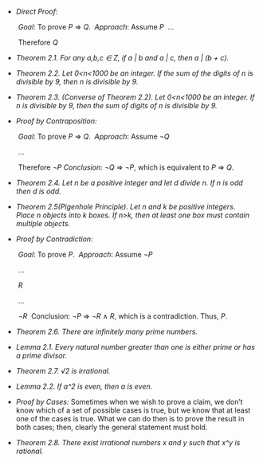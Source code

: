 - *Direct Proof:*

  ​	*Goal*: To prove *P* ⇒ *Q*. 
  ​	*Approach*: Assume *P*
  ​				...

  ​			Therefore *Q*

- *Theorem 2.1. For any a,b,c ∈ Z, if a | b and a | c, then a | (b + c).*

- *Theorem 2.2. Let 0<n<1000 be an integer. If the sum of the digits of n is divisible by 9, then n is divisible by 9.*

- *Theorem 2.3. (Converse of Theorem 2.2). Let 0<n<1000 be an integer. If n is divisible by 9, then the sum of digits of n is divisible by 9.*

- *Proof by Contraposition:*

  ​	*Goal*: To prove *P* ⇒ *Q*. 
  ​	*Approach*: Assume ¬*Q*

  ​				...

  ​		Therefore ¬*P
   	Conclusion*: ¬*Q* ⇒ ¬*P*, which is equivalent to *P* ⇒ *Q*.

- *Theorem 2.4. Let n be a positive integer and let d divide n. If n is odd then d is odd.*

- *Theorem 2.5(Pigenhole Principle). Let n and k be positive integers. Place n objects into k boxes. If n>k, then at least one box must contain multiple objects.*

- *Proof by Contradiction:*

  ​	*Goal*: To prove *P*. 
  ​	*Approach*: Assume ¬*P*

  ​				...

  ​				*R*

  ​				...

  ​				¬*R*
  ​	Conclusion: ¬*P* ⇒ ¬*R* ∧ *R*, which is a contradiction. Thus, *P*.

- *Theorem 2.6. There are infinitely many prime numbers.*

- *Lemma 2.1. Every natural number greater than one is either prime or has a prime divisor.*

- *Theorem 2.7. √2 is irrational.*

- *Lemma 2.2. If a^2 is even, then a is even.*

- *Proof by Cases:* Sometimes when we wish to prove a claim, we don’t know which of a set of possible cases is true, but we know that at least one of the cases is true. What we can do then is to prove the result in both cases; then, clearly the general statement must hold.

- *Theorem 2.8. There exist irrational numbers x and y such that x^y is rational.*